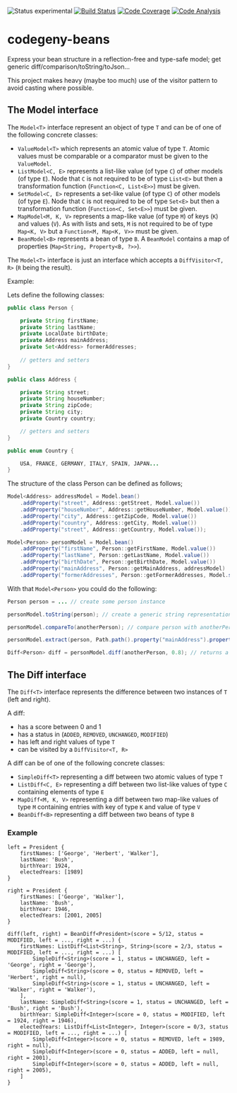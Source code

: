 ![Status experimental](https://img.shields.io/badge/status-experimental-red.svg)
[![Build Status](https://img.shields.io/travis/codegeny/codegeny-beans.svg)](https://travis-ci.org/codegeny/codegeny-beans)
[![Code Coverage](https://img.shields.io/codecov/c/github/codegeny/codegeny-beans.svg)](https://codecov.io/gh/codegeny/codegeny-beans)
[![Code Analysis](https://img.shields.io/codacy/grade/2a447b2e20e34b628cef941f7619e184.svg)](https://www.codacy.com/app/codegeny/codegeny-beans)

# codegeny-beans

Express your bean structure in a reflection-free and type-safe model; get generic diff/comparison/toString/toJson...

This project makes heavy (maybe too much) use of the visitor pattern to avoid casting where possible.

## The Model interface

The `Model<T>` interface represent an object of type `T` and can be of one of the following concrete classes:

- `ValueModel<T>` which represents an atomic value of type `T`. Atomic values must be comparable or a comparator must be given to the `ValueModel`.
- `ListModel<C, E>` represents a list-like value (of type `C`) of other models (of type `E`). Node that `C` is not required to be of type `List<E>` but then a transformation function (`Function<C, List<E>>`) must be given.
- `SetModel<C, E>` represents a set-like value (of type `C`) of other models (of type `E`). Node that `C` is not required to be of type `Set<E>` but then a transformation function (`Function<C, Set<E>>`) must be given.
- `MapModel<M, K, V>` represents a map-like value (of type `M`) of keys (`K`) and values (`V`). As with lists and sets, `M` is not required to be of type `Map<K, V>` but a `Function<M, Map<K, V>>` must be given.
- `BeanModel<B>` represents a bean of type `B`. A `BeanModel` contains a map of properties (`Map<String, Property<B, ?>>`).

The `Model<T>` interface is just an interface which accepts a `DiffVisitor<T, R>` (`R` being the result).

Example:

Lets define the following classes:

```java
public class Person {

	private String firstName;
	private String lastName;
	private LocalDate birthDate;
	private Address mainAddress;
	private Set<Address> formerAddresses;
	
	// getters and setters
}

public class Address {

	private String street;
	private String houseNumber;
	private String zipCode;
	private String city;
	private Country country;

	// getters and setters
}

public enum Country {

	USA, FRANCE, GERMANY, ITALY, SPAIN, JAPAN...
}
```

The structure of the class Person can be defined as follows;

```java
Model<Address> addressModel = Model.bean()
	.addProperty("street", Address::getStreet, Model.value())
	.addProperty("houseNumber", Address::getHouseNumber, Model.value())
	.addProperty("city", Address::getZipCode, Model.value())
	.addProperty("country", Address::getCity, Model.value())
	.addProperty("street", Address::getCountry, Model.value());

Model<Person> personModel = Model.bean()
	.addProperty("firstName", Person::getFirstName, Model.value())
	.addProperty("lastName", Person::getLastName, Model.value())
	.addProperty("birthDate", Person::getBirthDate, Model.value())
	.addProperty("mainAddress", Person::getMainAddress, addressModel)
	.addProperty("formerAddresses", Person::getFormerAddresses, Model.set(addressModel));
```

With that `Model<Person>` you could do the following:

```java
Person person = ... // create some person instance

personModel.toString(person); // create a generic string representation for person

personModel.compareTo(anotherPerson); // compare person with anotherPerson by comparing fields in the order they were defined (firstName, lastName, birthDate, mainAddress.street, mainAddress.houseNumber...

personModel.extract(person, Path.path().property("mainAddress").property("city")); // extract person.mainAddress.city

Diff<Person> diff = personModel.diff(anotherPerson, 0.8); // returns a Diff<Person>, see further in the documentation.
```

## The Diff interface

The `Diff<T>` interface represents the difference between two instances of `T` (left and right).

A diff:
- has a score between 0 and 1
- has a status in (`ADDED`, `REMOVED`, `UNCHANGED`, `MODIFIED`)
- has left and right values of type `T`
- can be visited by a `DiffVisitor<T, R>`

A diff can be of one of the following concrete classes:
- `SimpleDiff<T>` representing a diff between two atomic values of type `T`
- `ListDiff<C, E>` representing a diff between two list-like values of type `C` containing elements of type `E`
- `MapDiff<M, K, V>` representing a diff between two map-like values of type `M` containing entries with key of type `K` and value of type `V`
- `BeanDiff<B>` representing a diff between two beans of type `B`

### Example

``` 
left = President {
	firstNames: ['George', 'Herbert', 'Walker'],
	lastName: 'Bush',
	birthYear: 1924,
	electedYears: [1989]
}

right = President {
	firstNames: ['George', 'Walker'],
	lastName: 'Bush',
	birthYear: 1946,
	electedYears: [2001, 2005]
}

diff(left, right) = BeanDiff<President>(score = 5/12, status = MODIFIED, left = ..., right = ...) {
	firstNames: ListDiff<List<String>, String>(score = 2/3, status = MODIFIED, left = ..., right = ...) [
		SimpleDiff<String>(score = 1, status = UNCHANGED, left = 'George', right = 'George'),
		SimpleDiff<String>(score = 0, status = REMOVED, left = 'Herbert', right = null),
		SimpleDiff<String>(score = 1, status = UNCHANGED, left = 'Walker', right = 'Walker'),
	],
	lastName: SimpleDiff<String>(score = 1, status = UNCHANGED, left = 'Bush', right = 'Bush'),
	birthYear: SimpleDiff<Integer>(score = 0, status = MODIFIED, left = 1924, right = 1946),
	electedYears: ListDiff<List<Integer>, Integer>(score = 0/3, status = MODIFIED, left = ..., right = ...) [
		SimpleDiff<Integer>(score = 0, status = REMOVED, left = 1989, right = null),
		SimpleDiff<Integer>(score = 0, status = ADDED, left = null, right = 2001),
		SimpleDiff<Integer>(score = 0, status = ADDED, left = null, right = 2005),
	]
}
```